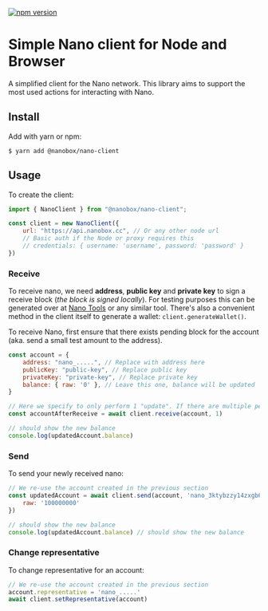 [![npm version](https://badge.fury.io/js/%40nanobox%2Fnano-client.svg)](https://badge.fury.io/js/%40nanobox%2Fnano-client)

# Simple Nano client for Node and Browser

A simplified client for the Nano network. This library aims to support the most used actions for interacting
with Nano.


## Install

Add with yarn or npm:

    $ yarn add @nanobox/nano-client

## Usage

To create the client:

```javascript
import { NanoClient } from "@nanobox/nano-client";

const client = new NanoClient({
    url: "https://api.nanobox.cc", // Or any other node url
    // Basic auth if the Node or proxy requires this
    // credentials: { username: 'username', password: 'password' }
})
```

### Receive

To receive nano, we need **address**, **public key** and **private key** to sign a receive block (_the block is signed
locally_). For testing purposes this can be generated over at [Nano Tools](https://nanoo.tools/key-address-seed-converter) or any similar tool. There's
also a convenient method in the client itself to generate a wallet: `client.generateWallet()`.

To receive Nano, first ensure that there exists pending block for the account (aka. send a small test amount to the address).

```javascript
const account = {
    address: "nano_.....", // Replace with address here
    publicKey: "public-key", // Replace public key
    privateKey: "private-key", // Replace private key
    balance: { raw: '0' }, // Leave this one, balance will be updated
}

// Here we specify to only perform 1 "update". If there are multiple pending transactions, consider increasing this.
const accountAfterReceive = await client.receive(account, 1) 

// should show the new balance
console.log(updatedAccount.balance) 
```

### Send

To send your newly received nano:

```javascript
// We re-use the account created in the previous section
const updatedAccount = await client.send(account, 'nano_3ktybzzy14zxgb6osbhcc155pwk7osbmf5gbh5fo73bsfu9wuiz54t1uozi1', {
    raw: '100000000'
})

// should show the new balance
console.log(updatedAccount.balance) // should show the new balance
```


### Change representative

To change representative for an account:

```javascript
// We re-use the account created in the previous section
account.representative = 'nano_.....'
await client.setRepresentative(account)
```

